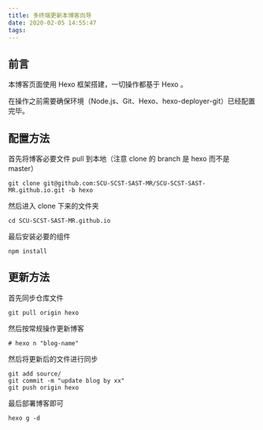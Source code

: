 ```yaml
---
title: 多终端更新本博客向导
date: 2020-02-05 14:55:47
tags:
---
```


## 前言

本博客页面使用 Hexo 框架搭建，一切操作都基于 Hexo 。

在操作之前需要确保环境（Node.js、Git、Hexo、hexo-deployer-git）已经配置完毕。

## 配置方法

首先将博客必要文件 pull 到本地（注意 clone 的 branch 是 hexo 而不是 master）

```
git clone git@github.com:SCU-SCST-SAST-MR/SCU-SCST-SAST-MR.github.io.git -b hexo
```

然后进入 clone 下来的文件夹

```
cd SCU-SCST-SAST-MR.github.io
```

最后安装必要的组件

```
npm install
```

## 更新方法

首先同步仓库文件

```
git pull origin hexo
```

然后按常规操作更新博客

```
# hexo n "blog-name"
```

然后将更新后的文件进行同步

```
git add source/
git commit -m "update blog by xx"
git push origin hexo
```

最后部署博客即可

```
hexo g -d
```

